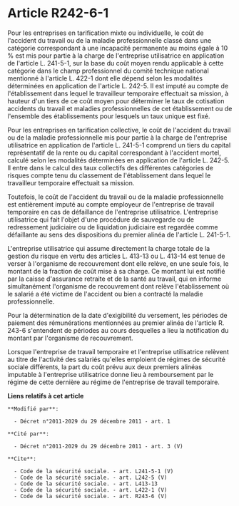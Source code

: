 # Article R242-6-1

Pour les entreprises en tarification mixte ou individuelle, le coût de l'accident du travail ou de la maladie professionnelle
classé dans une catégorie correspondant à une incapacité permanente au moins égale à 10 % est mis pour partie à la charge de
l'entreprise utilisatrice en application de l'article L. 241-5-1, sur la base du coût moyen rendu applicable à cette
catégorie dans le champ professionnel du comité technique national mentionné à l'article L. 422-1 dont elle dépend selon les
modalités déterminées en application de l'article L. 242-5. Il est imputé au compte de l'établissement dans lequel le
travailleur temporaire effectuait sa mission, à hauteur d'un tiers de ce coût moyen pour déterminer le taux de cotisation
accidents du travail et maladies professionnelles de cet établissement ou de l'ensemble des établissements pour lesquels un
taux unique est fixé. 

Pour les entreprises en tarification collective, le coût de l'accident du travail ou de la maladie professionnelle mis pour
partie à la charge de l'entreprise utilisatrice en application de l'article L. 241-5-1 comprend un tiers du capital
représentatif de la rente ou du capital correspondant à l'accident mortel, calculé selon les modalités déterminées en
application de l'article L. 242-5. Il entre dans le calcul des taux collectifs des différentes catégories de risques compte
tenu du classement de l'établissement dans lequel le travailleur temporaire effectuait sa mission. 

Toutefois, le coût de l'accident du travail ou de la maladie professionnelle est entièrement imputé au compte employeur de
l'entreprise de travail temporaire en cas de défaillance de l'entreprise utilisatrice. L'entreprise utilisatrice qui fait
l'objet d'une procédure de sauvegarde ou de redressement judiciaire ou de liquidation judiciaire est regardée comme
défaillante au sens des dispositions du premier alinéa de l'article L. 241-5-1. 

L'entreprise utilisatrice qui assume directement la charge totale de la gestion du risque en vertu des articles L. 413-13 ou
L. 413-14 est tenue de verser à l'organisme de recouvrement dont elle relève, en une seule fois, le montant de la fraction de
coût mise à sa charge. Ce montant lui est notifié par la caisse d'assurance retraite et de la santé au travail, qui en
informe simultanément l'organisme de recouvrement dont relève l'établissement où le salarié a été victime de l'accident ou
bien a contracté la maladie professionnelle. 

Pour la détermination de la date d'exigibilité du versement, les périodes de paiement des rémunérations mentionnées au
premier alinéa de l'article R. 243-6 s'entendent de périodes au cours desquelles a lieu la notification du montant par
l'organisme de recouvrement. 

Lorsque l'entreprise de travail temporaire et l'entreprise utilisatrice relèvent au titre de l'activité des salariés qu'elles
emploient de régimes de sécurité sociale différents, la part du coût prévu aux deux premiers alinéas imputable à l'entreprise
utilisatrice donne lieu à remboursement par le régime de cette dernière au régime de l'entreprise de travail temporaire.

**Liens relatifs à cet article**

	**Modifié par**:

	  - Décret n°2011-2029 du 29 décembre 2011 - art. 1

	**Cité par**:

	  - Décret n°2011-2029 du 29 décembre 2011 - art. 3 (V)

	**Cite**:

	  - Code de la sécurité sociale. - art. L241-5-1 (V)
	  - Code de la sécurité sociale. - art. L242-5 (V)
	  - Code de la sécurité sociale. - art. L413-13
	  - Code de la sécurité sociale. - art. L422-1 (V)
	  - Code de la sécurité sociale. - art. R243-6 (V)
